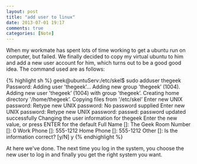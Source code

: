 ```yaml
---
layout: post
title: "add user to linux"
date: 2013-07-01 19:17
comments: true
categories: [Note]
---
```


When my workmate has spent lots of time working to get a ubuntu run on computer, but failed. We finally decided to copy my virtual ubuntu to him and add a new user account for him, which turns out to be a good good idea.
The command used are as follows:

{% highlight sh %}
geek@ubuntuServ:/etc/skel$ sudo adduser thegeek
Password:
Adding user 'thegeek’…
Adding new group 'thegeek’ (1004).
Adding new user 'thegeek’ (1004) with group 'thegeek’.
Creating home directory '/home/thegeek’.
Copying files from '/etc/skel’
Enter new UNIX password:
Retype new UNIX password:
No password supplied
Enter new UNIX password:
Retype new UNIX password:
passwd: password updated successfully
Changing the user information for thegeek
Enter the new value, or press ENTER for the default
Full Name []: The Geek
Room Number []: 0
Work Phone []: 555-1212
Home Phone []: 555-1212
Other []:
Is the information correct? [y/N] y
{% endhighlight %}

At here we've done. The next time you log in the system, you choose the new user to log in and finally you get the right system you want.
